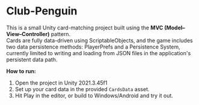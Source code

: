 # Club-Penguin

This is a small Unity card-matching project built using the **MVC (Model–View–Controller)** pattern.  
Cards are fully data-driven using ScriptableObjects, and the game includes two data persistence methods: PlayerPrefs and a Persistence System, currently limited to writing and loading from JSON files in the application's persistent data path.

**How to run:**

1. Open the project in Unity 2021.3.45f1
2. Set up your card data in the provided `CardsData` asset.
3. Hit Play in the editor, or build to Windows/Android and try it out.
